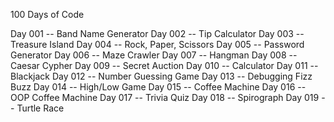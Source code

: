 100 Days of Code

Day 001 -- Band Name Generator
Day 002 -- Tip Calculator
Day 003 -- Treasure Island
Day 004 -- Rock, Paper, Scissors
Day 005 -- Password Generator
Day 006 -- Maze Crawler
Day 007 -- Hangman
Day 008 -- Caesar Cypher
Day 009 -- Secret Auction
Day 010 -- Calculator
Day 011 -- Blackjack
Day 012 -- Number Guessing Game
Day 013 -- Debugging Fizz Buzz
Day 014 -- High/Low Game
Day 015 -- Coffee Machine
Day 016 -- OOP Coffee Machine
Day 017 -- Trivia Quiz
Day 018 -- Spirograph
Day 019 -- Turtle Race